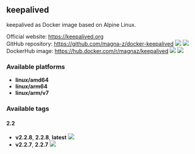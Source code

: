 keepalived
---

keepalived as Docker image based on Alpine Linux.

Official website: <https://keepalived.org>  
GitHub repository: <https://github.com/magna-z/docker-keepalived> ![](https://img.shields.io/github/stars/magna-z/docker-keepalived) ![](https://img.shields.io/github/forks/magna-z/docker-keepalived)  
DockerHub image: <https://hub.docker.com/r/magnaz/keepalived> ![](https://img.shields.io/docker/stars/magnaz/keepalived) ![](https://img.shields.io/docker/pulls/magnaz/keepalived)

### Available platforms
- **linux/amd64**
- **linux/arm64**
- **linux/arm/v7**

### Available tags
#### 2.2
- **v2.2.8**, **2.2.8**, **latest** ![](https://img.shields.io/docker/image-size/magnaz/keepalived/v2.2.8)
- **v2.2.7**, **2.2.7** ![](https://img.shields.io/docker/image-size/magnaz/keepalived/v2.2.7)
